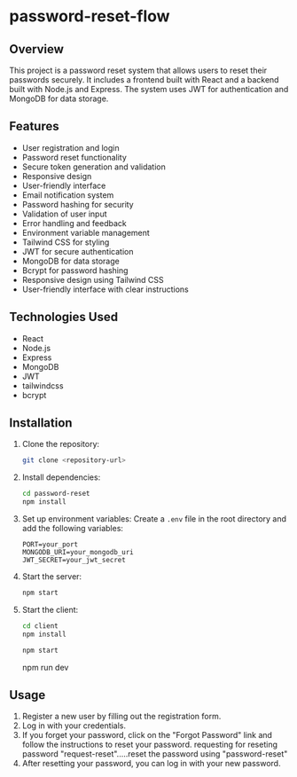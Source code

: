 
# password-reset-flow

## Overview
This project is a password reset system that allows users to reset their passwords securely. It includes a frontend built with React and a backend built with Node.js and Express. The system uses JWT for authentication and MongoDB for data storage.
## Features
- User registration and login
- Password reset functionality
- Secure token generation and validation
- Responsive design
- User-friendly interface
- Email notification system
- Password hashing for security
- Validation of user input
- Error handling and feedback
- Environment variable management
- Tailwind CSS for styling
- JWT for secure authentication
- MongoDB for data storage
- Bcrypt for password hashing
- Responsive design using Tailwind CSS
- User-friendly interface with clear instructions

## Technologies Used
- React
- Node.js
- Express
- MongoDB
- JWT
- tailwindcss
- bcrypt

## Installation
1. Clone the repository:
   ```bash
   git clone <repository-url>
   ```
2. Install dependencies:
   ```bash
   cd password-reset
   npm install
   ```  
3. Set up environment variables:
   Create a `.env` file in the root directory and add the following variables:
   ```
   PORT=your_port
   MONGODB_URI=your_mongodb_uri
   JWT_SECRET=your_jwt_secret
   ```
4. Start the server:
   ```bash
   npm start
   ```
5. Start the client:
   ```bash
   cd client
   npm install
   ```  
   ```bash
   npm start
   ```
   npm run dev
## Usage
1. Register a new user by filling out the registration form.
2. Log in with your credentials.
3. If you forget your password, click on the "Forgot Password" link and follow the instructions to reset your password.
requesting for reseting password "request-reset".....reset the password using "password-reset"
4. After resetting your password, you can log in with your new password.
